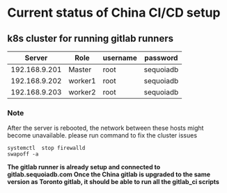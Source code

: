 
# Current status of China CI/CD setup

## k8s cluster for running gitlab runners
|Server|Role  |username|password|
|--|--|--|--|
|192.168.9.201|Master|root|sequoiadb  |
|192.168.9.202|worker1|root|sequoiadb  |
|192.168.9.203|worker2|root|sequoiadb  |
### Note
After the server is rebooted, the network between these hosts might become unavailable. please run command to fix the cluster issues
```
systemctl  stop firewalld
swapoff -a
```
**The gitlab runner is already setup and connected to gitlab.sequoiadb.com
Once the China gitlab is upgraded to the same version as Toronto gitlab, it should be able to run all the gitlab_ci scripts**

